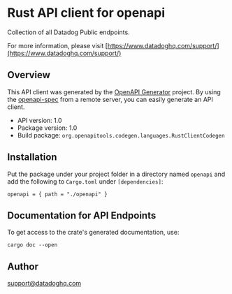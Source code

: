 # Rust API client for openapi

Collection of all Datadog Public endpoints.

For more information, please visit [https://www.datadoghq.com/support/](https://www.datadoghq.com/support/)

## Overview

This API client was generated by the [OpenAPI Generator](https://openapi-generator.tech) project.  By using the [openapi-spec](https://openapis.org) from a remote server, you can easily generate an API client.

- API version: 1.0
- Package version: 1.0
- Build package: `org.openapitools.codegen.languages.RustClientCodegen`

## Installation

Put the package under your project folder in a directory named `openapi` and add the following to `Cargo.toml` under `[dependencies]`:

```
openapi = { path = "./openapi" }
```

## Documentation for API Endpoints

To get access to the crate's generated documentation, use:

```
cargo doc --open
```

## Author

support@datadoghq.com

